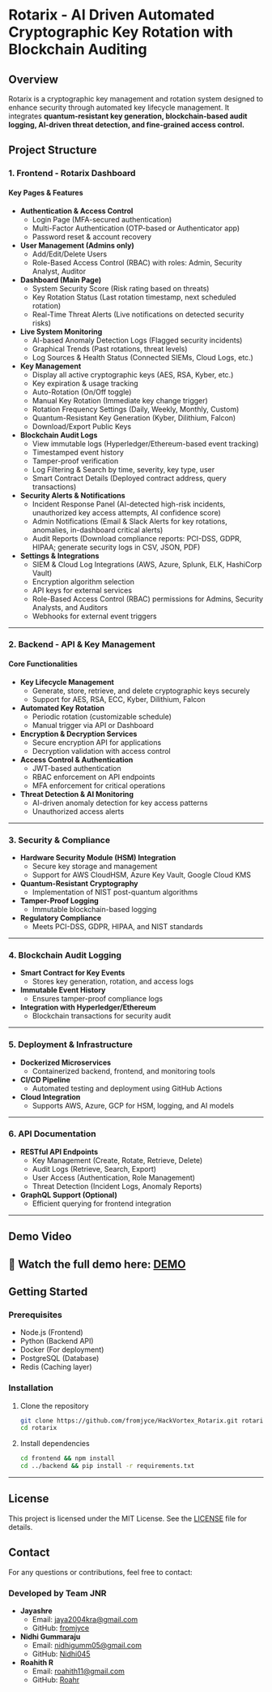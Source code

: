 # Rotarix - AI Driven Automated Cryptographic Key Rotation with Blockchain Auditing

## Overview
Rotarix is a cryptographic key management and rotation system designed to enhance security through automated key lifecycle management. It integrates **quantum-resistant key generation, blockchain-based audit logging, AI-driven threat detection, and fine-grained access control.**

## Project Structure

### 1. Frontend - Rotarix Dashboard
#### Key Pages & Features
- **Authentication & Access Control**
  - Login Page (MFA-secured authentication)
  - Multi-Factor Authentication (OTP-based or Authenticator app)
  - Password reset & account recovery
- **User Management (Admins only)**
  - Add/Edit/Delete Users
  - Role-Based Access Control (RBAC) with roles: Admin, Security Analyst, Auditor
- **Dashboard (Main Page)**
  - System Security Score (Risk rating based on threats)
  - Key Rotation Status (Last rotation timestamp, next scheduled rotation)
  - Real-Time Threat Alerts (Live notifications on detected security risks)
- **Live System Monitoring**
  - AI-based Anomaly Detection Logs (Flagged security incidents)
  - Graphical Trends (Past rotations, threat levels)
  - Log Sources & Health Status (Connected SIEMs, Cloud Logs, etc.)
- **Key Management**
  - Display all active cryptographic keys (AES, RSA, Kyber, etc.)
  - Key expiration & usage tracking
  - Auto-Rotation (On/Off toggle)
  - Manual Key Rotation (Immediate key change trigger)
  - Rotation Frequency Settings (Daily, Weekly, Monthly, Custom)
  - Quantum-Resistant Key Generation (Kyber, Dilithium, Falcon)
  - Download/Export Public Keys
- **Blockchain Audit Logs**
  - View immutable logs (Hyperledger/Ethereum-based event tracking)
  - Timestamped event history
  - Tamper-proof verification
  - Log Filtering & Search by time, severity, key type, user
  - Smart Contract Details (Deployed contract address, query transactions)
- **Security Alerts & Notifications**
  - Incident Response Panel (AI-detected high-risk incidents, unauthorized key access attempts, AI confidence score)
  - Admin Notifications (Email & Slack Alerts for key rotations, anomalies, in-dashboard critical alerts)
  - Audit Reports (Download compliance reports: PCI-DSS, GDPR, HIPAA; generate security logs in CSV, JSON, PDF)
- **Settings & Integrations**
  - SIEM & Cloud Log Integrations (AWS, Azure, Splunk, ELK, HashiCorp Vault)
  - Encryption algorithm selection
  - API keys for external services
  - Role-Based Access Control (RBAC) permissions for Admins, Security Analysts, and Auditors
  - Webhooks for external event triggers

---

### 2. Backend - API & Key Management
#### Core Functionalities
- **Key Lifecycle Management**
  - Generate, store, retrieve, and delete cryptographic keys securely
  - Support for AES, RSA, ECC, Kyber, Dilithium, Falcon
- **Automated Key Rotation**
  - Periodic rotation (customizable schedule)
  - Manual trigger via API or Dashboard
- **Encryption & Decryption Services**
  - Secure encryption API for applications
  - Decryption validation with access control
- **Access Control & Authentication**
  - JWT-based authentication
  - RBAC enforcement on API endpoints
  - MFA enforcement for critical operations
- **Threat Detection & AI Monitoring**
  - AI-driven anomaly detection for key access patterns
  - Unauthorized access alerts

---

### 3. Security & Compliance
- **Hardware Security Module (HSM) Integration**
  - Secure key storage and management
  - Support for AWS CloudHSM, Azure Key Vault, Google Cloud KMS
- **Quantum-Resistant Cryptography**
  - Implementation of NIST post-quantum algorithms
- **Tamper-Proof Logging**
  - Immutable blockchain-based logging
- **Regulatory Compliance**
  - Meets PCI-DSS, GDPR, HIPAA, and NIST standards

---

### 4. Blockchain Audit Logging
- **Smart Contract for Key Events**
  - Stores key generation, rotation, and access logs
- **Immutable Event History**
  - Ensures tamper-proof compliance logs
- **Integration with Hyperledger/Ethereum**
  - Blockchain transactions for security audit

---

### 5. Deployment & Infrastructure
- **Dockerized Microservices**
  - Containerized backend, frontend, and monitoring tools
- **CI/CD Pipeline**
  - Automated testing and deployment using GitHub Actions
- **Cloud Integration**
  - Supports AWS, Azure, GCP for HSM, logging, and AI models

---

### 6. API Documentation
- **RESTful API Endpoints**
  - Key Management (Create, Rotate, Retrieve, Delete)
  - Audit Logs (Retrieve, Search, Export)
  - User Access (Authentication, Role Management)
  - Threat Detection (Incident Logs, Anomaly Reports)
- **GraphQL Support (Optional)**
  - Efficient querying for frontend integration

---
## Demo Video  
🔗 **Watch the full demo here:** [DEMO](https://youtu.be/G0t6o9SnWC8)  
---

## Getting Started

### Prerequisites
- Node.js (Frontend)
- Python (Backend API)
- Docker (For deployment)
- PostgreSQL (Database)
- Redis (Caching layer)

### Installation
1. Clone the repository
   ```bash
   git clone https://github.com/fromjyce/HackVortex_Rotarix.git rotarix
   cd rotarix
   ```
2. Install dependencies
   ```bash
   cd frontend && npm install
   cd ../backend && pip install -r requirements.txt
   ```

---

## License
This project is licensed under the MIT License. See the [LICENSE](LICENSE) file for details.

## Contact
For any questions or contributions, feel free to contact:

### Developed by Team JNR
- **Jayashre**  
  - Email: jaya2004kra@gmail.com  
  - GitHub: [fromjyce](https://github.com/fromjyce)
- **Nidhi Gummaraju**  
  - Email: nidhigumm05@gmail.com  
  - GitHub: [Nidhi045](https://github.com/Nidhi045)
- **Roahith R**  
  - Email: roahith11@gmail.com  
  - GitHub: [Roahr](https://github.com/Roahr)
